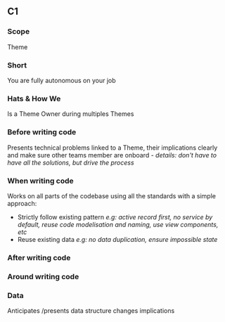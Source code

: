 ## C1
### Scope

Theme

### Short

You are fully autonomous on your job

### Hats & How We

Is a Theme Owner during multiples Themes

### Before writing code

Presents technical problems linked to a Theme, their implications clearly and make sure other teams member are onboard - _details: don't have to have all the solutions, but drive the process_

### When writing code

Works on all parts of the codebase using all the standards with a simple approach:
- Strictly follow existing pattern _e.g: active record first, no service by default, reuse code modelisation and naming, use view components, etc_
- Reuse existing data _e.g: no data duplication, ensure impossible state_

### After writing code

### Around writing code

### Data

Anticipates /presents data structure changes implications
